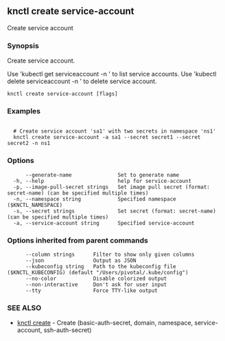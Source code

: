 ## knctl create service-account

Create service account

### Synopsis

Create service account.

Use 'kubectl get serviceaccount -n <namespace>' to list service accounts.
Use 'kubectl delete serviceaccount <name> -n <namespace>' to delete service account.

```
knctl create service-account [flags]
```

### Examples

```

  # Create service account 'sa1' with two secrets in namespace 'ns1'
  knctl create service-account -a sa1 --secret secret1 --secret secret2 -n ns1
```

### Options

```
      --generate-name               Set to generate name
  -h, --help                        help for service-account
  -p, --image-pull-secret strings   Set image pull secret (format: secret-name) (can be specified multiple times)
  -n, --namespace string            Specified namespace ($KNCTL_NAMESPACE)
  -s, --secret strings              Set secret (format: secret-name) (can be specified multiple times)
  -a, --service-account string      Specified service-account
```

### Options inherited from parent commands

```
      --column strings      Filter to show only given columns
      --json                Output as JSON
      --kubeconfig string   Path to the kubeconfig file ($KNCTL_KUBECONFIG) (default "/Users/pivotal/.kube/config")
      --no-color            Disable colorized output
      --non-interactive     Don't ask for user input
      --tty                 Force TTY-like output
```

### SEE ALSO

* [knctl create](knctl_create.md)	 - Create (basic-auth-secret, domain, namespace, service-account, ssh-auth-secret)

